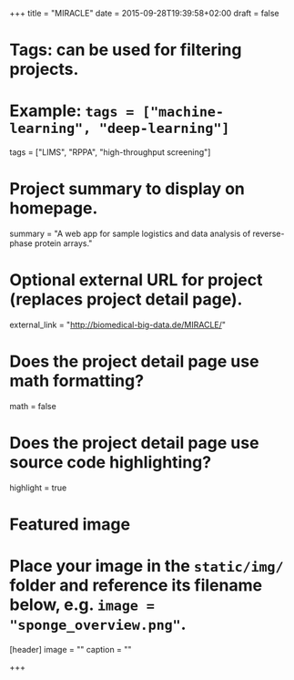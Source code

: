 +++
title = "MIRACLE"
date = 2015-09-28T19:39:58+02:00
draft = false

# Tags: can be used for filtering projects.
# Example: `tags = ["machine-learning", "deep-learning"]`
tags = ["LIMS", "RPPA", "high-throughput screening"]

# Project summary to display on homepage.
summary = "A web app for sample logistics and data analysis of reverse-phase protein arrays."


# Optional external URL for project (replaces project detail page).
external_link = "http://biomedical-big-data.de/MIRACLE/"

# Does the project detail page use math formatting?
math = false

# Does the project detail page use source code highlighting?
highlight = true

# Featured image
# Place your image in the `static/img/` folder and reference its filename below, e.g. `image = "sponge_overview.png"`.
[header]
image = ""
caption = ""

+++
